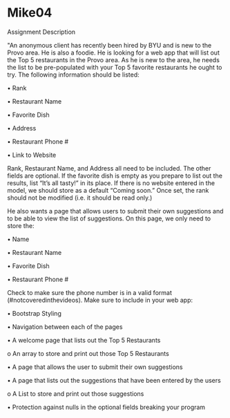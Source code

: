 # Mike04
Assignment Description

"An anonymous client has recently been hired by BYU and is new to the Provo area. He is also a
foodie. He is looking for a web app that will list out the Top 5 restaurants in the Provo area. As
he is new to the area, he needs the list to be pre-populated with your Top 5 favorite restaurants he
ought to try. The following information should be listed:

• Rank

• Restaurant Name

• Favorite Dish

• Address

• Restaurant Phone #

• Link to Website

Rank, Restaurant Name, and Address all need to be included. The other fields are optional. If
the favorite dish is empty as you prepare to list out the results, list “It’s all tasty!” in its place. If
there is no website entered in the model, we should store as a default “Coming soon.” Once set,
the rank should not be modified (i.e. it should be read only.)

He also wants a page that allows users to submit their own suggestions and to be able to view the
list of suggestions. On this page, we only need to store the:

• Name

• Restaurant Name

• Favorite Dish

• Restaurant Phone #

Check to make sure the phone number is in a valid format (#notcoveredinthevideos).
Make sure to include in your web app:

• Bootstrap Styling

• Navigation between each of the pages

• A welcome page that lists out the Top 5 Restaurants

o An array to store and print out those Top 5 Restaurants

• A page that allows the user to submit their own suggestions

• A page that lists out the suggestions that have been entered by the users

o A List to store and print out those suggestions

• Protection against nulls in the optional fields breaking your program
